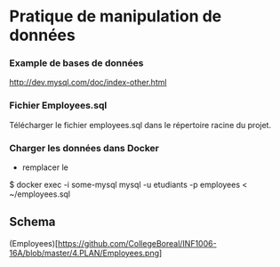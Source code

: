 # Pratique de manipulation de données

### Example de bases de données
http://dev.mysql.com/doc/index-other.html

### Fichier Employees.sql
Télécharger le fichier employees.sql dans le répertoire racine du projet.

### Charger les données dans Docker 

- remplacer le <PWD>

$ docker exec  -i some-mysql  mysql -u etudiants -p<MDP> employees < ~/employees.sql

## Schema

(Employees)[https://github.com/CollegeBoreal/INF1006-16A/blob/master/4.PLAN/Employees.png]
